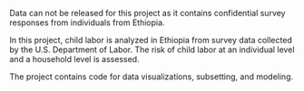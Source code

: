 Data can not be released for this project as it contains confidential survey responses from individuals from Ethiopia.


In this project, child labor is analyzed in Ethiopia from survey data collected by the U.S. Department of Labor. 
The risk of child labor at an individual level and a household level is assessed. 

The project contains code for data visualizations, subsetting, and modeling. 

